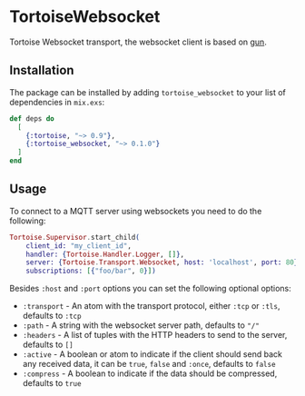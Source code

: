 # TortoiseWebsocket

Tortoise Websocket transport, the websocket client is based on [gun](https://github.com/ninenines/gun).

## Installation

The package can be installed by adding `tortoise_websocket` to your list of dependencies in `mix.exs`:

```elixir
def deps do
  [
    {:tortoise, "~> 0.9"},
    {:tortoise_websocket, "~> 0.1.0"}
  ]
end
```

## Usage

To connect to a MQTT server using websockets you need to do the following:

```elixir
Tortoise.Supervisor.start_child(
    client_id: "my_client_id",
    handler: {Tortoise.Handler.Logger, []},
    server: {Tortoise.Transport.Websocket, host: 'localhost', port: 80},
    subscriptions: [{"foo/bar", 0}])
```

Besides `:host` and `:port` options you can set the following optional options:

* `:transport` - An atom with the transport protocol, either `:tcp` or `:tls`, defaults to `:tcp`
* `:path` - A string with the websocket server path, defaults to `"/"`
* `:headers` - A list of tuples with the HTTP headers to send to the server, defaults to `[]`
* `:active` - A boolean or atom to indicate if the client should send back any received data, it can be `true`, `false` and `:once`, defaults to `false`
* `:compress` - A boolean to indicate if the data should be compressed, defaults to `true`
